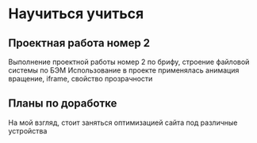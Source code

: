 # Научиться учиться
## Проектная работа номер 2
Выполнение проектной работы номер 2 по брифу, строение файловой системы по БЭМ
Использование в проекте применялась анимация вращение, iframe, свойство прозрачности
## Планы по доработке
На мой взгляд, стоит заняться оптимизацией сайта под различные устройства
